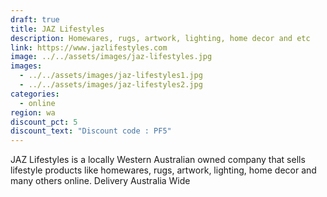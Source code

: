 ```yaml
---
draft: true
title: JAZ Lifestyles
description: Homewares, rugs, artwork, lighting, home decor and etc
link: https://www.jazlifestyles.com
image: ../../assets/images/jaz-lifestyles.jpg
images:
  - ../../assets/images/jaz-lifestyles1.jpg
  - ../../assets/images/jaz-lifestyles2.jpg
categories:
  - online
region: wa
discount_pct: 5
discount_text: "Discount code : PF5"
---
```


JAZ Lifestyles is a locally Western Australian owned company that sells lifestyle products like homewares, rugs, artwork, lighting, home decor and many others online. Delivery Australia Wide
